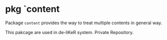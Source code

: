 # pkg `content

Package `content` provides the way to treat multiple contents in general way.

This pakcage are used in de-liKeR system. Private Repository.
